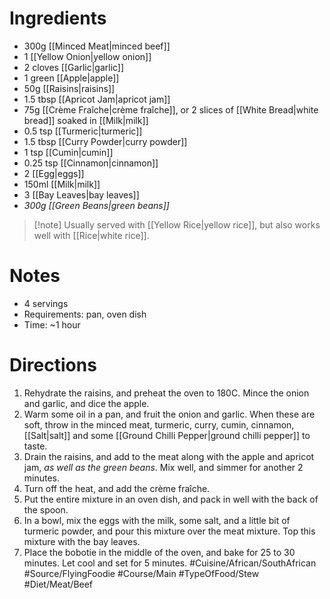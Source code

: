 # Ingredients
- 300g [[Minced Meat|minced beef]]
- 1 [[Yellow Onion|yellow onion]]
- 2 cloves [[Garlic|garlic]]
- 1 green [[Apple|apple]]
- 50g [[Raisins|raisins]]
- 1.5 tbsp [[Apricot Jam|apricot jam]]
- 75g [[Crème Fraîche|crème fraîche]], or 2 slices of [[White Bread|white bread]] soaked in [[Milk|milk]]
- 0.5 tsp [[Turmeric|turmeric]]
- 1.5 tbsp [[Curry  Powder|curry powder]]
- 1 tsp [[Cumin|cumin]]
- 0.25 tsp [[Cinnamon|cinnamon]]
- 2 [[Egg|eggs]]
- 150ml [[Milk|milk]]
- 3 [[Bay Leaves|bay leaves]]
- *300g [[Green Beans|green beans]]*
> [!note] Usually served with [[Yellow Rice|yellow rice]], but also works well with [[Rice|white rice]].

# Notes
- 4 servings
- Requirements: pan, oven dish
- Time: ~1 hour
# Directions
1. Rehydrate the raisins, and preheat the oven to 180C. Mince the onion and garlic, and dice the apple.
2. Warm some oil in a pan, and fruit the onion and garlic. When these are soft, throw in the minced meat, turmeric, curry, cumin, cinnamon, [[Salt|salt]] and some [[Ground Chilli Pepper|ground chilli pepper]] to taste.
3. Drain the raisins, and add to the meat along with the apple and apricot jam, *as well as the green beans*. Mix well, and simmer for another 2 minutes.
4. Turn off the heat, and add the crème fraîche.
5. Put the entire mixture in an oven dish, and pack in well with the back of the spoon.
6. In a bowl, mix the eggs with the milk, some salt, and a little bit of turmeric powder, and pour this mixture over the meat mixture. Top this mixture with the bay leaves.
7. Place the bobotie in the middle of the oven, and bake for 25 to 30 minutes. Let cool and set for 5 minutes.
#Cuisine/African/SouthAfrican #Source/FlyingFoodie #Course/Main #TypeOfFood/Stew #Diet/Meat/Beef 
